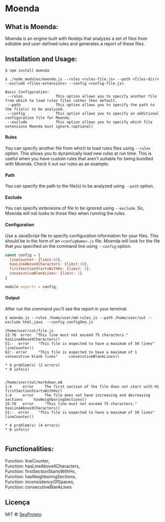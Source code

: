 # Moenda

## What is Moenda:

Moenda is an engine built with Nodejs that analyzes a set of files from editable and user-defined rules and generates a report of these files.

## Installation and Usage:

```
$ npm install moenda

$ ./node_modules/moenda.js --rules <rules-file.js> --path <files-dir/> --exclude <files-extensions> --config <config-file.js>
 
Basic Configuration:
 --rules               This option allows you to specify another file from which to load rules files rather then default. 
 --path                This option allows you to specify the path to the file(s) to be analyzed.
 --config              This option allows you to specify an additional configuration file for Moenda.
 --exclude             This option allows you to specify which file extensions Moenda must ignore.(optional)
```
   
#### Rules
You can specify another file from which to load rules files using `--rules` option. This allows you to dynamically load new rules at run time. This is useful when you have custom rules that aren't suitable for being bundled with Moenda. Check it out our rules as an example.

#### Path
You can specify the path to the file(s) to be analyzed using `--path` option.

#### Exclude 
You can specify extensions of file to be ignored using `--exclude`. So, Moenda will not looks to those files when running the rules.


#### Configuration
Use a JavaScript file to specify configuration information for your files. This should be in the form of an `<configName>.js` file. Moenda will look for the file that you specified on the command line using `--config` option.


```js
const config = {
  lineCounter: {limit:60},
  hasLineAboveXCharacters: {limit:30},
  firstSectionStartsWithHx: {limit: 3},
  consecutiveBlankLines: {limit: 1}
}

module.exports = config;
```
#### Output
After run the command you'll see the report in your terminal.
```shell
$ moenda.js --rules /home/user/md-rules.js --path /home/user/sut --exclude html,java  --config configOne.js

/home/user/sut/file.js
12:76  error  "This line must not exceed 75 characters."     hasLineAboveXCharacters()
51:-  error    "This file is expected to have a maximum of 50 lines"   lineCounter()
62:- error     "This file is expected to have a maximum of 1 consecutive blank lines"     consecutiveBlankLines()

* 4 problem(s) (2 errors)
* 0 info(s)


/home/user/sut/markdown.md
1:4     error     The first section of the file does not start with H1     firstSectionStartsWithHx()
1:4     error     The file does not have increasing and decreasing sections     hasNeighboringSections()
15:76   error     "This line must not exceed 75 characters."     hasLineAboveXCharacters()
51:-  error    "This file is expected to have a maximum of 50 lines"   lineCounter()

* 4 problem(s) (4 errors)
* 0 info(s)
  

```

## Functionalities:

  Function: lineCounter,  
  Function: hasLineAboveXCharacters,  
  Function: firstSectionStartsWithHx,  
  Function: hasNeighboringSections,  
  Function: inconsistencyOfSpaces,  
  Function: consecutiveBlankLines  




## Licença

MIT © [SeuProjeto]()
